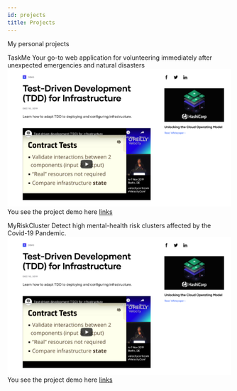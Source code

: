 ```yaml
---
id: projects
title: Projects
---
```


My personal projects 

TaskMe
Your go-to web application for volunteering immediately after unexpected emergencies and natural disasters
![TASKME](./assets/rosemary.png)
You see the project demo here [links](https://www.youtube.com/watch?v=9fR6_ADFRbI)

MyRiskCluster
Detect high mental-health risk clusters affected by the Covid-19 Pandemic.
![MYRISKCLUSTER](./assets/rosemary.png)
You see the project demo here [links](https://www.youtube.com/watch?v=2VdCVq61gv0)
